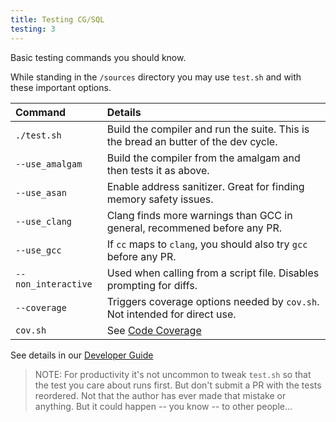```yaml
---
title: Testing CG/SQL
testing: 3
---
```


Basic testing commands you should know.

While standing in the `/sources` directory you may use `test.sh` and with these important options.

|Command|Details|
|:--------------------|:------|
|`./test.sh` | Build the compiler and run the suite. This is the bread an butter of the dev cycle.|
|`--use_amalgam`| Build the compiler from the amalgam and then tests it as above.|
|`--use_asan`| Enable address sanitizer.  Great for finding memory safety issues.|
|`--use_clang`| Clang finds more warnings than GCC in general, recommened before any PR.|
|`--use_gcc`| If `cc` maps to `clang`, you should also try `gcc` before any PR.|
|`--non_interactive`|Used when calling from a script file. Disables prompting for diffs.|
|`--coverage`|Triggers coverage options needed by `cov.sh`. Not intended for direct use.|
|`cov.sh` | See [Code Coverage](code-coverage.md) |


See details in our [Developer Guide](../developer_guide/04_testing.md)

>NOTE: For productivity it's not uncommon to tweak `test.sh` so that the test you care about runs first.
>But don't submit a PR with the tests reordered.  Not that the author has ever made that mistake or
>anything.  But it could happen -- you know -- to other people...
